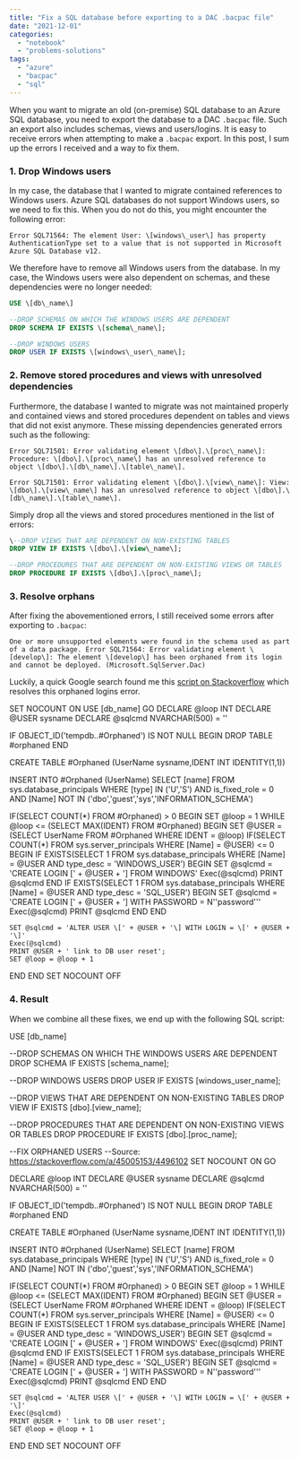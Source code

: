 ```yaml
---
title: "Fix a SQL database before exporting to a DAC .bacpac file"
date: "2021-12-01"
categories: 
  - "notebook"
  - "problems-solutions"
tags: 
  - "azure"
  - "bacpac"
  - "sql"
---
```


When you want to migrate an old (on-premise) SQL database to an Azure SQL database, you need to export the database to a DAC `.bacpac` file. Such an export also includes schemas, views and users/logins. It is easy to receive errors when attempting to make a `.bacpac` export. In this post, I sum up the errors I received and a way to fix them.

### 1\. Drop Windows users

In my case, the database that I wanted to migrate contained references to Windows users. Azure SQL databases do not support Windows users, so we need to fix this. When you do not do this, you might encounter the following error:

```raw
Error SQL71564: The element User: \[windows\_user\] has property AuthenticationType set to a value that is not supported in Microsoft Azure SQL Database v12.
```

We therefore have to remove all Windows users from the database. In my case, the Windows users were also dependent on schemas, and these dependencies were no longer needed:

```sql
USE \[db\_name\]

--DROP SCHEMAS ON WHICH THE WINDOWS USERS ARE DEPENDENT
DROP SCHEMA IF EXISTS \[schema\_name\];

--DROP WINDOWS USERS
DROP USER IF EXISTS \[windows\_user\_name\];
```

### 2\. Remove stored procedures and views with unresolved dependencies

Furthermore, the database I wanted to migrate was not maintained properly and contained views and stored procedures dependent on tables and views that did not exist anymore. These missing dependencies generated errors such as the following:

```raw
Error SQL71501: Error validating element \[dbo\].\[proc\_name\]: Procedure: \[dbo\].\[proc\_name\] has an unresolved reference to object \[dbo\].\[db\_name\].\[table\_name\].

Error SQL71501: Error validating element \[dbo\].\[view\_name\]: View: \[dbo\].\[view\_name\] has an unresolved reference to object \[dbo\].\[db\_name\].\[table\_name\].
```

Simply drop all the views and stored procedures mentioned in the list of errors:

```sql
\--DROP VIEWS THAT ARE DEPENDENT ON NON-EXISTING TABLES
DROP VIEW IF EXISTS \[dbo\].\[view\_name\];

--DROP PROCEDURES THAT ARE DEPENDENT ON NON-EXISTING VIEWS OR TABLES
DROP PROCEDURE IF EXISTS \[dbo\].\[proc\_name\];
```

### 3\. Resolve orphans

After fixing the abovementioned errors, I still received some errors after exporting to `.bacpac`:

```raw
One or more unsupported elements were found in the schema used as part of a data package. Error SQL71564: Error validating element \[develop\]: The element \[develop\] has been orphaned from its login and cannot be deployed. (Microsoft.SqlServer.Dac)
```

Luckily, a quick Google search found me this [script on Stackoverflow](https://stackoverflow.com/a/45005153/4496102) which resolves this orphaned logins error.

SET NOCOUNT ON
USE \[db\_name\]
GO
DECLARE @loop INT
DECLARE @USER sysname
DECLARE @sqlcmd NVARCHAR(500) = ''
 
IF OBJECT\_ID('tempdb..#Orphaned') IS NOT NULL 
 BEGIN
  DROP TABLE #orphaned
 END
 
CREATE TABLE #Orphaned (UserName sysname,IDENT INT IDENTITY(1,1))
 
INSERT INTO #Orphaned (UserName)
SELECT \[name\] FROM sys.database\_principals WHERE \[type\] IN ('U','S') AND is\_fixed\_role = 0 AND \[Name\] NOT IN ('dbo','guest','sys','INFORMATION\_SCHEMA')
 
IF(SELECT COUNT(\*) FROM #Orphaned) > 0
BEGIN
 SET @loop = 1
 WHILE @loop <= (SELECT MAX(IDENT) FROM #Orphaned)
  BEGIN
    SET @USER = (SELECT UserName FROM #Orphaned WHERE IDENT = @loop)
    IF(SELECT COUNT(\*) FROM sys.server\_principals WHERE \[Name\] = @USER) <= 0
     BEGIN
        IF EXISTS(SELECT 1 FROM sys.database\_principals WHERE \[Name\] = @USER AND type\_desc = 'WINDOWS\_USER')
         BEGIN
            SET @sqlcmd = 'CREATE LOGIN \[' + @USER + '\] FROM WINDOWS'
            Exec(@sqlcmd)
            PRINT @sqlcmd
         END
        IF EXISTS(SELECT 1 FROM sys.database\_principals WHERE \[Name\] = @USER AND type\_desc = 'SQL\_USER')
         BEGIN
            SET @sqlcmd = 'CREATE LOGIN \[' + @USER + '\] WITH PASSWORD = N''password'''
            Exec(@sqlcmd)
            PRINT @sqlcmd
         END
     END
     
    SET @sqlcmd = 'ALTER USER \[' + @USER + '\] WITH LOGIN = \[' + @USER + '\]'
    Exec(@sqlcmd)
    PRINT @USER + ' link to DB user reset';
    SET @loop = @loop + 1
  END
END
SET NOCOUNT OFF

### 4\. Result

When we combine all these fixes, we end up with the following SQL script:

USE \[db\_name\]

--DROP SCHEMAS ON WHICH THE WINDOWS USERS ARE DEPENDENT
DROP SCHEMA IF EXISTS \[schema\_name\];

--DROP WINDOWS USERS
DROP USER IF EXISTS \[windows\_user\_name\];

--DROP VIEWS THAT ARE DEPENDENT ON NON-EXISTING TABLES
DROP VIEW IF EXISTS \[dbo\].\[view\_name\];

--DROP PROCEDURES THAT ARE DEPENDENT ON NON-EXISTING VIEWS OR TABLES
DROP PROCEDURE IF EXISTS \[dbo\].\[proc\_name\];

--FIX ORPHANED USERS
--Source: https://stackoverflow.com/a/45005153/4496102
SET NOCOUNT ON
GO

DECLARE @loop INT
DECLARE @USER sysname
DECLARE @sqlcmd NVARCHAR(500) = ''
 
IF OBJECT\_ID('tempdb..#Orphaned') IS NOT NULL 
 BEGIN
  DROP TABLE #orphaned
 END
 
CREATE TABLE #Orphaned (UserName sysname,IDENT INT IDENTITY(1,1))
 
INSERT INTO #Orphaned (UserName)
SELECT \[name\] FROM sys.database\_principals WHERE \[type\] IN ('U','S') AND is\_fixed\_role = 0 AND \[Name\] NOT IN ('dbo','guest','sys','INFORMATION\_SCHEMA')
 
IF(SELECT COUNT(\*) FROM #Orphaned) > 0
BEGIN
 SET @loop = 1
 WHILE @loop <= (SELECT MAX(IDENT) FROM #Orphaned)
  BEGIN
    SET @USER = (SELECT UserName FROM #Orphaned WHERE IDENT = @loop)
    IF(SELECT COUNT(\*) FROM sys.server\_principals WHERE \[Name\] = @USER) <= 0
     BEGIN
        IF EXISTS(SELECT 1 FROM sys.database\_principals WHERE \[Name\] = @USER AND type\_desc = 'WINDOWS\_USER')
         BEGIN
            SET @sqlcmd = 'CREATE LOGIN \[' + @USER + '\] FROM WINDOWS'
            Exec(@sqlcmd)
            PRINT @sqlcmd
         END
        IF EXISTS(SELECT 1 FROM sys.database\_principals WHERE \[Name\] = @USER AND type\_desc = 'SQL\_USER')
         BEGIN
            SET @sqlcmd = 'CREATE LOGIN \[' + @USER + '\] WITH PASSWORD = N''password'''
            Exec(@sqlcmd)
            PRINT @sqlcmd
         END
     END
     
    SET @sqlcmd = 'ALTER USER \[' + @USER + '\] WITH LOGIN = \[' + @USER + '\]'
    Exec(@sqlcmd)
    PRINT @USER + ' link to DB user reset';
    SET @loop = @loop + 1
  END
END
SET NOCOUNT OFF
